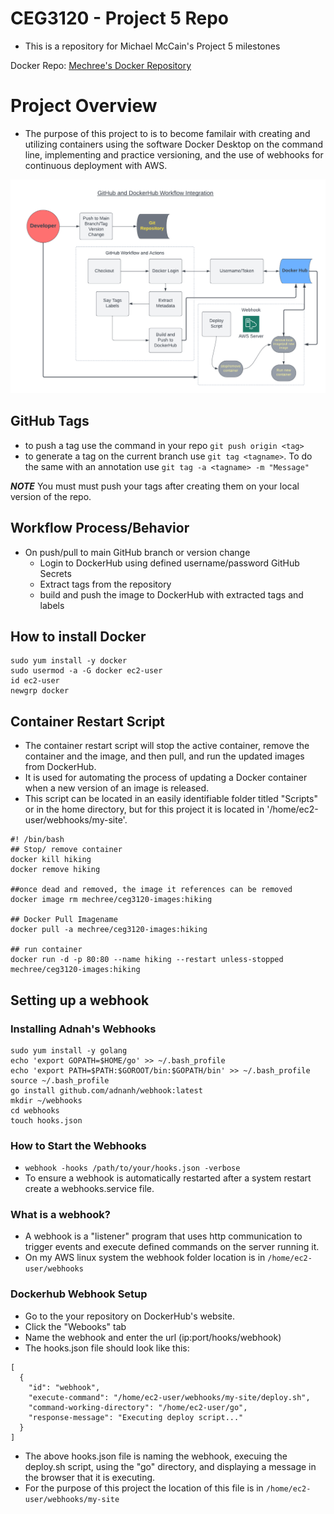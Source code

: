 # CEG3120 - Project 5 Repo
- This is a repository for Michael McCain's Project 5 milestones

Docker Repo: [Mechree's Docker Repository](https://hub.docker.com/repository/docker/mechree/ceg3120-images/general "Docker Repository Link")

# Project Overview
- The purpose of this project to is to become familair with creating and utilizing containers using the software Docker Desktop on the command line, implementing and practice versioning, and the use of webhooks for continuous deployment with AWS.

![Project5process](Project5.png "process")

## GitHub Tags
- to push a tag use the command in your repo `git push origin <tag>`
- to generate a tag on the current branch use `git tag <tagname>`. To do the same with an annotation use `git tag -a <tagname> -m "Message"`

**_NOTE_** You must must push your tags after creating them on your local version of the repo. 

## Workflow Process/Behavior
- On push/pull to main GitHub branch or version change
	* Login to DockerHub using defined username/password GitHub Secrets
	* Extract tags from the repository
	* build and push the image to DockerHub with extracted tags and labels

## How to install Docker
```
sudo yum install -y docker
sudo usermod -a -G docker ec2-user
id ec2-user
newgrp docker
```
## Container Restart Script
- The container restart script will stop the active container, remove the container and the image, and then pull, and run the updated images from DockerHub. 
- It is used for automating the process of updating a Docker container when a new version of an image is released.
- This script can be located in an easily identifiable folder titled "Scripts" or in the home directory, but for this project it is located in '/home/ec2-user/webhooks/my-site'. 

```
#! /bin/bash
## Stop/ remove container
docker kill hiking
docker remove hiking

##once dead and removed, the image it references can be removed
docker image rm mechree/ceg3120-images:hiking

## Docker Pull Imagename
docker pull -a mechree/ceg3120-images:hiking

## run container
docker run -d -p 80:80 --name hiking --restart unless-stopped mechree/ceg3120-images:hiking
```

## Setting up a webhook
### Installing Adnah's Webhooks
```
sudo yum install -y golang
echo 'export GOPATH=$HOME/go' >> ~/.bash_profile
echo 'export PATH=$PATH:$GOROOT/bin:$GOPATH/bin' >> ~/.bash_profile
source ~/.bash_profile
go install github.com/adnanh/webhook:latest
mkdir ~/webhooks
cd webhooks
touch hooks.json
```
### How to Start the Webhooks
- `webhook -hooks /path/to/your/hooks.json -verbose`
- To ensure a webhook is automatically restarted after a system restart create a webhooks.service file.

### What is a webhook?
- A webhook is a "listener" program that uses http communication to trigger events and execute defined commands on the server running it. 
- On my AWS linux system the webhook folder location is in `/home/ec2-user/webhooks`

### Dockerhub Webhook Setup
- Go to the your repository on DockerHub's website.
- Click the "Webooks" tab
- Name the webhook and enter the url (ip:port/hooks/webhook)
- The hooks.json file should look like this:
```
[
  {
    "id": "webhook",
    "execute-command": "/home/ec2-user/webhooks/my-site/deploy.sh",
    "command-working-directory": "/home/ec2-user/go",
    "response-message": "Executing deploy script..."
  }
]
```
- The above hooks.json file is naming the webhook, execuing the deploy.sh script, using the "go" directory, and displaying a message in the browser that it is executing.
- For the purpose of this project the location of this file is in `/home/ec2-user/webhooks/my-site`

